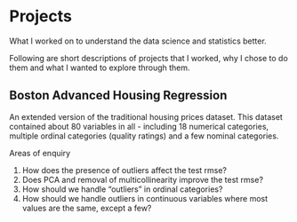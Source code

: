 # Projects
What I worked on to understand the data science and statistics better. 

Following are short descriptions of projects that I worked, why I chose to do them and what I wanted to explore through them. 

## Boston Advanced Housing Regression
An extended version of the traditional housing prices dataset. This dataset contained about 80 variables in all - including 18 numerical categories, multiple ordinal categories (quality ratings) and a few nominal categories. 

Areas of enquiry
1. How does the presence of outliers affect the test rmse?
2. Does PCA and removal of multicollinearity improve the test rmse?
3. How should we handle “outliers” in ordinal categories?
4. How should we handle outliers in continuous variables where most values are the same, except a few?

